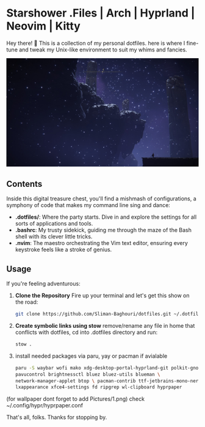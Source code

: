 # Starshower .Files | Arch | Hyprland | Neovim | Kitty

Hey there! 👋 This is a collection of my personal dotfiles. here is where I fine-tune and tweak my Unix-like environment to suit my whims and fancies.

![Example Image](https://raw.githubusercontent.com/Sliman-Baghouri/dotfiles/main/.config/HyprV/backgrounds/currentBG/v2-background-dark%20(copy%202).jpg)

## Contents

Inside this digital treasure chest, you'll find a mishmash of configurations, a symphony of code that makes my command line sing and dance:

- **.dotfiles/**: Where the party starts. Dive in and explore the settings for all sorts of applications and tools.
- **.bashrc**: My trusty sidekick, guiding me through the maze of the Bash shell with its clever little tricks.
- **.nvim**: The maestro orchestrating the Vim text editor, ensuring every keystroke feels like a stroke of genius.

## Usage

If you're feeling adventurous:

1. **Clone the Repository** Fire up your terminal and let's get this show on the road:

   ```bash
   git clone https://github.com/Sliman-Baghouri/dotfiles.git ~/.dotfiles
   
2. **Create symbolic links using stow** remove/rename any file in home that conflicts with dotfiles, cd into .dotfiles directory and run:
   ```bash
   stow .

3. install needed packages via paru, yay or pacman if avialable
   
   ```bash
   paru -S waybar wofi mako xdg-desktop-portal-hyprland-git polkit-gnome pamixer
   pavucontrol brightnessctl bluez bluez-utils blueman \
   network-manager-applet btop \ pacman-contrib ttf-jetbrains-mono-nerd noto-fonts-emoji \
   lxappearance xfce4-settings fd ripgrep wl-clipboard hyprpaper
   
(for wallpaper dont forget to add Pictures/1.png) check ~/.config/hypr/hyprpaper.conf

That's all, folks. Thanks for stopping by.


